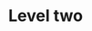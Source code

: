 ---
layout: frontend-template-documentation
sectionKey: Frontend templates
eleventyNavigation:
  parent: Mainstream browse
title: Level two
description: Mainstream browse is a topic system that groups together content by popular topics on GOV.UK.
examples:
  0:
    title: Curated level 2 browse page - Vehicle, tax MOT and insurance
    link: https://www.gov.uk/browse/driving/vehicle-tax-mot-insurance
  1:
    title: Alphabetical level 2 browse page - School admissions and transport to school
    link: https://www.gov.uk/browse/education/school-admissions-transport
contentDataLink: https://content-data.publishing.service.gov.uk/content?submitted=true&date_range=past-30-days&search_term=&document_type=mainstream_browse_page&organisation_id=all
contentSchema:
  title: mainstream_browse_page
  link: https://docs.publishing.service.gov.uk/content-schemas/mainstream_browse_page.html
contentType:
  title: mainstream_browse_page
  link: https://docs.publishing.service.gov.uk/document-types/mainstream_browse_page.html
publishingApp: collections publisher
components:
  0:
    componentName: Layout super navigation header
    componentURL: https://components.publishing.service.gov.uk/component-guide/layout_super_navigation_header
    generated: auto
    input:
  1:
    componentName: Breadcrumbs
    componentURL: ../../../components/breadcrumbs
    generated: auto
    input:
  2:
    componentName: Feedback
    componentURL: https://components.publishing.service.gov.uk/component-guide/feedback
    generated: auto
    input:
  3:
    componentName: Layout footer
    componentURL: https://components.publishing.service.gov.uk/component-guide/layout_footer
    generated: auto
    input:
  4:
    componentName: Heading
    componentURL: https://components.publishing.service.gov.uk/component-guide/heading
    generated: publisher
    input: Title (required)
  5:
    componentName: Lead paragraph
    componentURL: https://components.publishing.service.gov.uk/component-guide/lead_paragraph
    generated: publisher
    input: Description (required)
  6:
    componentName: List component
    componentURL: https://components.publishing.service.gov.uk/component-guide/list
    generated: publisher
    input: Add link to current list
  7:
    componentName: Heading
    componentURL: https://components.publishing.service.gov.uk/component-guide/heading
    generated: publisher
    input: Subtopic title (required)

---